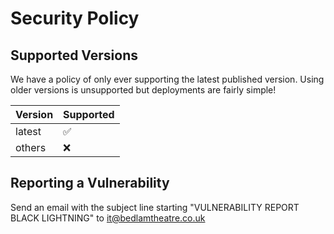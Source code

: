 # Security Policy

## Supported Versions

We have a policy of only ever supporting the latest published version. Using older versions is unsupported
but deployments are fairly simple!

| Version | Supported          |
| ------- | ------------------ |
| latest  | :white_check_mark: |
| others  | :x:                |

## Reporting a Vulnerability

Send an email with the subject line starting "VULNERABILITY REPORT BLACK LIGHTNING"
to it@bedlamtheatre.co.uk

